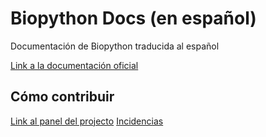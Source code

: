 # Biopython Docs (en español)

Documentación de Biopython traducida al español

[Link a la documentación oficial](https://biopython.org/wiki/Documentation)

## Cómo contribuir

[Link al panel del projecto](https://github.com/orgs/SouthernBio/projects/1)
[Incidencias](https://github.com/SouthernBio/Biopython-ES/issues)
